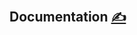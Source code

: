 
## Documentation [<span style='font-size:20px;'>&#x270D;</span>](https://github.com/inframonit/docs/edit/main/DOCS/DOCS.md)

